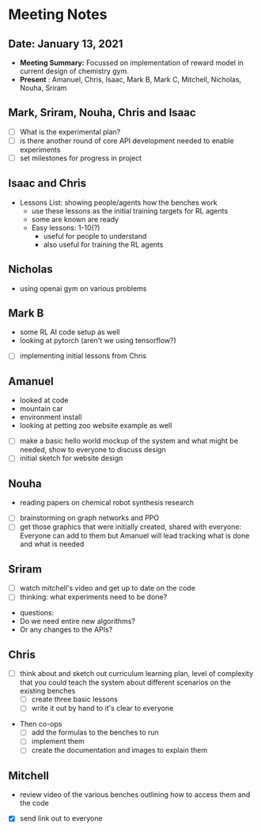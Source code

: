 # Meeting Notes

## Date: January 13, 2021

- **Meeting Summary:** Focussed on implementation of reward model in current design of chemistry gym.
- **Present** : Amanuel, Chris, Isaac, Mark B, Mark C, Mitchell, Nicholas, Nouha, Sriram



## Mark, Sriram, Nouha, Chris and Isaac

- [ ] What is the experimental plan?
- [ ] is there another round of core API development needed to enable experiments
- [ ] set milestones for progress in project

## Isaac and Chris

- Lessons List: showing people/agents how the benches work
    - use these lessons as the initial training targets for RL agents
    - some are known are ready
    - Easy lessons: 1-10(?)
        - useful for people to understand
        - also useful for training the RL agents

## Nicholas
- using openai gym on various problems 

## Mark B
- some RL AI code setup as well
- looking at pytorch (aren't we using tensorflow?)
- [ ] implementing initial lessons from Chris
## Amanuel
- looked at code
- mountain car
- environment install
- looking at petting zoo website example as well
- [ ] make a basic hello world mockup of the system and what might be needed, show to everyone to discuss design
- [ ] initial sketch for website design
## Nouha
- reading papers on chemical robot synthesis research
- [ ] brainstorming on graph networks and PPO
- [ ] get those graphics that were initially created, shared with everyone:  Everyone can add to them but Amanuel will lead tracking what is done and what is needed
## Sriram
- [ ] watch mitchell's video and get up to date on the code
- [ ] thinking: what experiments need to be done? 
- questions:    
- Do we need entire new algorithms?
- Or any changes to the APIs?
## Chris
- [ ] think about and sketch out curriculum learning plan, level of complexity that you could teach the system about different scenarios on the existing benches
	- [ ] create three basic lessons
	- [ ] write it out by hand to it's clear to everyone
- Then co-ops 
	- [ ] add the formulas to the benches to run
	- [ ] implement them
	- [ ] create the documentation and images to explain them
## Mitchell
- review video of the various benches outlining how to access them and the code
- [X] send link out to everyone